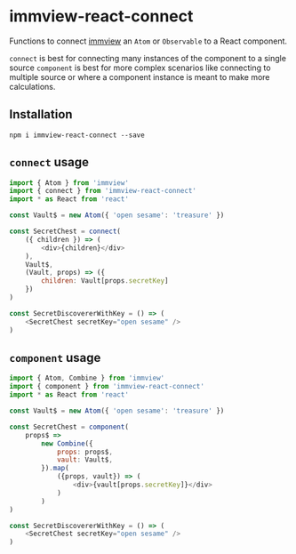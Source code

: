# immview-react-connect

Functions to connect [immview](https://github.com/arturkulig/immview) an `Atom` or `Observable` to a React component.

`connect` is best for connecting many instances of the component to a single source
`component` is best for more complex scenarios like connecting to multiple source or where a component instance is meant to make more calculations.

## Installation

```
npm i immview-react-connect --save
```

## `connect` usage

```javascript
import { Atom } from 'immview'
import { connect } from 'immview-react-connect'
import * as React from 'react'

const Vault$ = new Atom({ 'open sesame': 'treasure' })

const SecretChest = connect(
    ({ children }) => (
        <div>{children}</div>
    ),
    Vault$,
    (Vault, props) => ({
        children: Vault[props.secretKey]
    })
)

const SecretDiscovererWithKey = () => (
    <SecretChest secretKey="open sesame" />
)
```

## `component` usage

```javascript
import { Atom, Combine } from 'immview'
import { component } from 'immview-react-connect'
import * as React from 'react'

const Vault$ = new Atom({ 'open sesame': 'treasure' })

const SecretChest = component(
    props$ =>
        new Combine({
            props: props$,
            vault: Vault$,
        }).map(
            ({props, vault}) => (
                <div>{vault[props.secretKey]}</div>
            )
        )
)

const SecretDiscovererWithKey = () => (
    <SecretChest secretKey="open sesame" />
)
```

